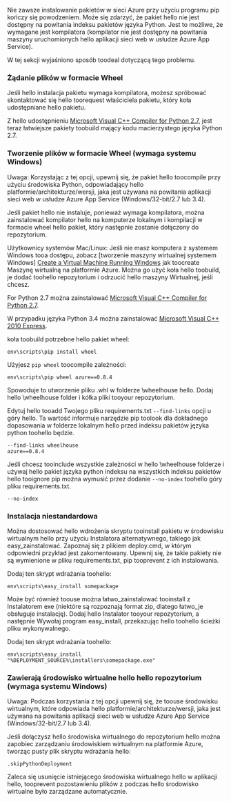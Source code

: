 Nie zawsze instalowanie pakietów w sieci Azure przy użyciu programu pip kończy się powodzeniem.  Może się zdarzyć, że pakiet hello nie jest dostępny na powitania indeksu pakietów języka Python.  Jest to możliwe, że wymagane jest kompilatora (kompilator nie jest dostępny na powitania maszyny uruchomionych hello aplikacji sieci web w usłudze Azure App Service).

W tej sekcji wyjaśniono sposób toodeal dotyczącą tego problemu.

### <a name="request-wheels"></a>Żądanie plików w formacie Wheel
Jeśli hello instalacja pakietu wymaga kompilatora, możesz spróbować skontaktować się hello toorequest właściciela pakietu, który koła udostępniane hello pakietu.

Z hello udostępnieniu [Microsoft Visual C++ Compiler for Python 2.7][Microsoft Visual C++ Compiler for Python 2.7], jest teraz łatwiejsze pakiety toobuild mający kodu macierzystego języka Python 2.7.

### <a name="build-wheels-requires-windows"></a>Tworzenie plików w formacie Wheel (wymaga systemu Windows)
Uwaga: Korzystając z tej opcji, upewnij się, że pakiet hello toocompile przy użyciu środowiska Python, odpowiadający hello platformie/architekturze/wersji, jaka jest używana na powitania aplikacji sieci web w usłudze Azure App Service (Windows/32-bit/2.7 lub 3.4).

Jeśli pakiet hello nie instaluje, ponieważ wymaga kompilatora, można zainstalować kompilator hello na komputerze lokalnym i kompilacji w formacie wheel hello pakiet, który następnie zostanie dołączony do repozytorium.

Użytkownicy systemów Mac/Linux: Jeśli nie masz komputera z systemem Windows tooa dostępu, zobacz [tworzenie maszyny wirtualnej systemem Windows] [ Create a Virtual Machine Running Windows] jak toocreate Maszynę wirtualną na platformie Azure.  Można go użyć koła hello toobuild, je dodać toohello repozytorium i odrzucić hello maszyny Wirtualnej, jeśli chcesz. 

For Python 2.7 można zainstalować [Microsoft Visual C++ Compiler for Python 2.7][Microsoft Visual C++ Compiler for Python 2.7].

W przypadku języka Python 3.4 można zainstalować [Microsoft Visual C++ 2010 Express][Microsoft Visual C++ 2010 Express].

koła toobuild potrzebne hello pakiet wheel:

    env\scripts\pip install wheel

Użyjesz `pip wheel` toocompile zależności:

    env\scripts\pip wheel azure==0.8.4

Spowoduje to utworzenie pliku .whl w folderze \wheelhouse hello.  Dodaj hello \wheelhouse folder i kółka pliki tooyour repozytorium.

Edytuj hello tooadd Twojego pliku requirements.txt `--find-links` opcji u góry hello. Ta wartość informuje narzędzie pip toolook dla dokładnego dopasowania w folderze lokalnym hello przed indeksu pakietów języka python toohello będzie.

    --find-links wheelhouse
    azure==0.8.4

Jeśli chcesz tooinclude wszystkie zależności w hello \wheelhouse folderze i używaj hello pakiet języka python indeksu na wszystkich indeksu pakietów hello tooignore pip można wymusić przez dodanie `--no-index` toohello góry pliku requirements.txt.

    --no-index

### <a name="customize-installation"></a>Instalacja niestandardowa
Można dostosować hello wdrożenia skryptu tooinstall pakietu w środowisku wirtualnym hello przy użyciu Instalatora alternatywnego, takiego jak easy\_zainstalować.  Zapoznaj się z plikiem deploy.cmd, w którym odpowiedni przykład jest zakomentowany.  Upewnij się, że takie pakiety nie są wymienione w pliku requirements.txt, pip tooprevent z ich instalowania.

Dodaj ten skrypt wdrażania toohello:

    env\scripts\easy_install somepackage

Może być również toouse można łatwo\_zainstalować tooinstall z Instalatorem exe (niektóre są rozpoznają format zip, dlatego łatwo\_je obsługuje instalację).  Dodaj hello Instalator tooyour repozytorium, a następnie Wywołaj program easy\_install, przekazując hello toohello ścieżki pliku wykonywalnego.

Dodaj ten skrypt wdrażania toohello:

    env\scripts\easy_install "%DEPLOYMENT_SOURCE%\installers\somepackage.exe"

### <a name="include-hello-virtual-environment-in-hello-repository-requires-windows"></a>Zawierają środowisko wirtualne hello hello repozytorium (wymaga systemu Windows)
Uwaga: Podczas korzystania z tej opcji upewnij się, że toouse środowisku wirtualnym, które odpowiada hello platformie/architekturze/wersji, jaka jest używana na powitania aplikacji sieci web w usłudze Azure App Service (Windows/32-bit/2.7 lub 3.4).

Jeśli dołączysz hello środowiska wirtualnego do repozytorium hello można zapobiec zarządzaniu środowiskiem wirtualnym na platformie Azure, tworząc pusty plik skryptu wdrażania hello:

    .skipPythonDeployment

Zaleca się usunięcie istniejącego środowiska wirtualnego hello w aplikacji hello, tooprevent pozostawieniu plików z podczas hello środowisko wirtualne było zarządzane automatycznie.

[Create a Virtual Machine Running Windows]: http://azure.microsoft.com/documentation/articles/virtual-machines-windows-hero-tutorial/
[Microsoft Visual C++ Compiler for Python 2.7]: http://aka.ms/vcpython27
[Microsoft Visual C++ 2010 Express]: http://go.microsoft.com/?linkid=9709949
